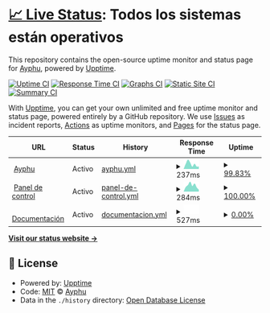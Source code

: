 # [📈 Live Status](https://status.ayphu.com): <!--live status--> **Todos los sistemas están operativos**

This repository contains the open-source uptime monitor and status page for [Ayphu](https://ayphu.com), powered by [Upptime](https://github.com/upptime/upptime).

[![Uptime CI](https://github.com/ayphu/upptime/workflows/Uptime%20CI/badge.svg)](https://github.com/ayphu/upptime/actions?query=workflow%3A%22Uptime+CI%22)
[![Response Time CI](https://github.com/ayphu/upptime/workflows/Response%20Time%20CI/badge.svg)](https://github.com/ayphu/upptime/actions?query=workflow%3A%22Response+Time+CI%22)
[![Graphs CI](https://github.com/ayphu/upptime/workflows/Graphs%20CI/badge.svg)](https://github.com/ayphu/upptime/actions?query=workflow%3A%22Graphs+CI%22)
[![Static Site CI](https://github.com/ayphu/upptime/workflows/Static%20Site%20CI/badge.svg)](https://github.com/ayphu/upptime/actions?query=workflow%3A%22Static+Site+CI%22)
[![Summary CI](https://github.com/ayphu/upptime/workflows/Summary%20CI/badge.svg)](https://github.com/ayphu/upptime/actions?query=workflow%3A%22Summary+CI%22)

With [Upptime](https://upptime.js.org), you can get your own unlimited and free uptime monitor and status page, powered entirely by a GitHub repository. We use [Issues](https://github.com/ayphu/upptime/issues) as incident reports, [Actions](https://github.com/ayphu/upptime/actions) as uptime monitors, and [Pages](https://status.ayphu.com) for the status page.

<!--start: status pages-->
<!-- This summary is generated by Upptime (https://github.com/upptime/upptime) -->
<!-- Do not edit this manually, your changes will be overwritten -->
<!-- prettier-ignore -->
| URL | Status | History | Response Time | Uptime |
| --- | ------ | ------- | ------------- | ------ |
| <img alt="" src="https://favicons.githubusercontent.com/ayphu.com" height="13"> [Ayphu](https://ayphu.com) | Activo | [ayphu.yml](https://github.com/ayphu/upptime/commits/HEAD/history/ayphu.yml) | <details><summary><img alt="Response time graph" src="./graphs/ayphu/response-time-week.png" height="20"> 237ms</summary><br><a href="https://status.ayphu.com/history/ayphu"><img alt="Response time 162" src="https://img.shields.io/endpoint?url=https%3A%2F%2Fraw.githubusercontent.com%2Fayphu%2Fupptime%2FHEAD%2Fapi%2Fayphu%2Fresponse-time.json"></a><br><a href="https://status.ayphu.com/history/ayphu"><img alt="24-hour response time 278" src="https://img.shields.io/endpoint?url=https%3A%2F%2Fraw.githubusercontent.com%2Fayphu%2Fupptime%2FHEAD%2Fapi%2Fayphu%2Fresponse-time-day.json"></a><br><a href="https://status.ayphu.com/history/ayphu"><img alt="7-day response time 237" src="https://img.shields.io/endpoint?url=https%3A%2F%2Fraw.githubusercontent.com%2Fayphu%2Fupptime%2FHEAD%2Fapi%2Fayphu%2Fresponse-time-week.json"></a><br><a href="https://status.ayphu.com/history/ayphu"><img alt="30-day response time 162" src="https://img.shields.io/endpoint?url=https%3A%2F%2Fraw.githubusercontent.com%2Fayphu%2Fupptime%2FHEAD%2Fapi%2Fayphu%2Fresponse-time-month.json"></a><br><a href="https://status.ayphu.com/history/ayphu"><img alt="1-year response time 162" src="https://img.shields.io/endpoint?url=https%3A%2F%2Fraw.githubusercontent.com%2Fayphu%2Fupptime%2FHEAD%2Fapi%2Fayphu%2Fresponse-time-year.json"></a></details> | <details><summary><a href="https://status.ayphu.com/history/ayphu">99.83%</a></summary><a href="https://status.ayphu.com/history/ayphu"><img alt="All-time uptime 99.87%" src="https://img.shields.io/endpoint?url=https%3A%2F%2Fraw.githubusercontent.com%2Fayphu%2Fupptime%2FHEAD%2Fapi%2Fayphu%2Fuptime.json"></a><br><a href="https://status.ayphu.com/history/ayphu"><img alt="24-hour uptime 98.84%" src="https://img.shields.io/endpoint?url=https%3A%2F%2Fraw.githubusercontent.com%2Fayphu%2Fupptime%2FHEAD%2Fapi%2Fayphu%2Fuptime-day.json"></a><br><a href="https://status.ayphu.com/history/ayphu"><img alt="7-day uptime 99.83%" src="https://img.shields.io/endpoint?url=https%3A%2F%2Fraw.githubusercontent.com%2Fayphu%2Fupptime%2FHEAD%2Fapi%2Fayphu%2Fuptime-week.json"></a><br><a href="https://status.ayphu.com/history/ayphu"><img alt="30-day uptime 99.87%" src="https://img.shields.io/endpoint?url=https%3A%2F%2Fraw.githubusercontent.com%2Fayphu%2Fupptime%2FHEAD%2Fapi%2Fayphu%2Fuptime-month.json"></a><br><a href="https://status.ayphu.com/history/ayphu"><img alt="1-year uptime 99.87%" src="https://img.shields.io/endpoint?url=https%3A%2F%2Fraw.githubusercontent.com%2Fayphu%2Fupptime%2FHEAD%2Fapi%2Fayphu%2Fuptime-year.json"></a></details>
| <img alt="" src="https://favicons.githubusercontent.com/app.ayphu.com" height="13"> [Panel de control](https://app.ayphu.com) | Activo | [panel-de-control.yml](https://github.com/ayphu/upptime/commits/HEAD/history/panel-de-control.yml) | <details><summary><img alt="Response time graph" src="./graphs/panel-de-control/response-time-week.png" height="20"> 284ms</summary><br><a href="https://status.ayphu.com/history/panel-de-control"><img alt="Response time 203" src="https://img.shields.io/endpoint?url=https%3A%2F%2Fraw.githubusercontent.com%2Fayphu%2Fupptime%2FHEAD%2Fapi%2Fpanel-de-control%2Fresponse-time.json"></a><br><a href="https://status.ayphu.com/history/panel-de-control"><img alt="24-hour response time 85" src="https://img.shields.io/endpoint?url=https%3A%2F%2Fraw.githubusercontent.com%2Fayphu%2Fupptime%2FHEAD%2Fapi%2Fpanel-de-control%2Fresponse-time-day.json"></a><br><a href="https://status.ayphu.com/history/panel-de-control"><img alt="7-day response time 284" src="https://img.shields.io/endpoint?url=https%3A%2F%2Fraw.githubusercontent.com%2Fayphu%2Fupptime%2FHEAD%2Fapi%2Fpanel-de-control%2Fresponse-time-week.json"></a><br><a href="https://status.ayphu.com/history/panel-de-control"><img alt="30-day response time 203" src="https://img.shields.io/endpoint?url=https%3A%2F%2Fraw.githubusercontent.com%2Fayphu%2Fupptime%2FHEAD%2Fapi%2Fpanel-de-control%2Fresponse-time-month.json"></a><br><a href="https://status.ayphu.com/history/panel-de-control"><img alt="1-year response time 203" src="https://img.shields.io/endpoint?url=https%3A%2F%2Fraw.githubusercontent.com%2Fayphu%2Fupptime%2FHEAD%2Fapi%2Fpanel-de-control%2Fresponse-time-year.json"></a></details> | <details><summary><a href="https://status.ayphu.com/history/panel-de-control">100.00%</a></summary><a href="https://status.ayphu.com/history/panel-de-control"><img alt="All-time uptime 100.00%" src="https://img.shields.io/endpoint?url=https%3A%2F%2Fraw.githubusercontent.com%2Fayphu%2Fupptime%2FHEAD%2Fapi%2Fpanel-de-control%2Fuptime.json"></a><br><a href="https://status.ayphu.com/history/panel-de-control"><img alt="24-hour uptime 100.00%" src="https://img.shields.io/endpoint?url=https%3A%2F%2Fraw.githubusercontent.com%2Fayphu%2Fupptime%2FHEAD%2Fapi%2Fpanel-de-control%2Fuptime-day.json"></a><br><a href="https://status.ayphu.com/history/panel-de-control"><img alt="7-day uptime 100.00%" src="https://img.shields.io/endpoint?url=https%3A%2F%2Fraw.githubusercontent.com%2Fayphu%2Fupptime%2FHEAD%2Fapi%2Fpanel-de-control%2Fuptime-week.json"></a><br><a href="https://status.ayphu.com/history/panel-de-control"><img alt="30-day uptime 100.00%" src="https://img.shields.io/endpoint?url=https%3A%2F%2Fraw.githubusercontent.com%2Fayphu%2Fupptime%2FHEAD%2Fapi%2Fpanel-de-control%2Fuptime-month.json"></a><br><a href="https://status.ayphu.com/history/panel-de-control"><img alt="1-year uptime 100.00%" src="https://img.shields.io/endpoint?url=https%3A%2F%2Fraw.githubusercontent.com%2Fayphu%2Fupptime%2FHEAD%2Fapi%2Fpanel-de-control%2Fuptime-year.json"></a></details>
| <img alt="" src="https://favicons.githubusercontent.com/docs.ayphu.com" height="13"> [Documentación](https://docs.ayphu.com) | Activo | [documentacion.yml](https://github.com/ayphu/upptime/commits/HEAD/history/documentacion.yml) | <details><summary><img alt="Response time graph" src="./graphs/documentacion/response-time-week.png" height="20"> 527ms</summary><br><a href="https://status.ayphu.com/history/documentacion"><img alt="Response time 136" src="https://img.shields.io/endpoint?url=https%3A%2F%2Fraw.githubusercontent.com%2Fayphu%2Fupptime%2FHEAD%2Fapi%2Fdocumentacion%2Fresponse-time.json"></a><br><a href="https://status.ayphu.com/history/documentacion"><img alt="24-hour response time 527" src="https://img.shields.io/endpoint?url=https%3A%2F%2Fraw.githubusercontent.com%2Fayphu%2Fupptime%2FHEAD%2Fapi%2Fdocumentacion%2Fresponse-time-day.json"></a><br><a href="https://status.ayphu.com/history/documentacion"><img alt="7-day response time 527" src="https://img.shields.io/endpoint?url=https%3A%2F%2Fraw.githubusercontent.com%2Fayphu%2Fupptime%2FHEAD%2Fapi%2Fdocumentacion%2Fresponse-time-week.json"></a><br><a href="https://status.ayphu.com/history/documentacion"><img alt="30-day response time 136" src="https://img.shields.io/endpoint?url=https%3A%2F%2Fraw.githubusercontent.com%2Fayphu%2Fupptime%2FHEAD%2Fapi%2Fdocumentacion%2Fresponse-time-month.json"></a><br><a href="https://status.ayphu.com/history/documentacion"><img alt="1-year response time 136" src="https://img.shields.io/endpoint?url=https%3A%2F%2Fraw.githubusercontent.com%2Fayphu%2Fupptime%2FHEAD%2Fapi%2Fdocumentacion%2Fresponse-time-year.json"></a></details> | <details><summary><a href="https://status.ayphu.com/history/documentacion">0.00%</a></summary><a href="https://status.ayphu.com/history/documentacion"><img alt="All-time uptime 19.82%" src="https://img.shields.io/endpoint?url=https%3A%2F%2Fraw.githubusercontent.com%2Fayphu%2Fupptime%2FHEAD%2Fapi%2Fdocumentacion%2Fuptime.json"></a><br><a href="https://status.ayphu.com/history/documentacion"><img alt="24-hour uptime 0.00%" src="https://img.shields.io/endpoint?url=https%3A%2F%2Fraw.githubusercontent.com%2Fayphu%2Fupptime%2FHEAD%2Fapi%2Fdocumentacion%2Fuptime-day.json"></a><br><a href="https://status.ayphu.com/history/documentacion"><img alt="7-day uptime 0.00%" src="https://img.shields.io/endpoint?url=https%3A%2F%2Fraw.githubusercontent.com%2Fayphu%2Fupptime%2FHEAD%2Fapi%2Fdocumentacion%2Fuptime-week.json"></a><br><a href="https://status.ayphu.com/history/documentacion"><img alt="30-day uptime 19.82%" src="https://img.shields.io/endpoint?url=https%3A%2F%2Fraw.githubusercontent.com%2Fayphu%2Fupptime%2FHEAD%2Fapi%2Fdocumentacion%2Fuptime-month.json"></a><br><a href="https://status.ayphu.com/history/documentacion"><img alt="1-year uptime 19.82%" src="https://img.shields.io/endpoint?url=https%3A%2F%2Fraw.githubusercontent.com%2Fayphu%2Fupptime%2FHEAD%2Fapi%2Fdocumentacion%2Fuptime-year.json"></a></details>

<!--end: status pages-->

[**Visit our status website →**](https://status.ayphu.com)

## 📄 License

- Powered by: [Upptime](https://github.com/upptime/upptime)
- Code: [MIT](./LICENSE) © [Ayphu](https://ayphu.com)
- Data in the `./history` directory: [Open Database License](https://opendatacommons.org/licenses/odbl/1-0/)
